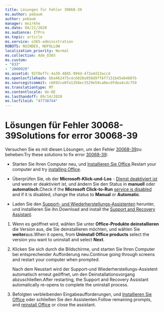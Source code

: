 ```yaml
---
title: Lösungen für Fehler 30068-39
ms.author: pebaum
author: pebaum
manager: mnirkhe
ms.date: 04/21/2020
ms.audience: ITPro
ms.topic: article
ms.service: o365-administration
ROBOTS: NOINDEX, NOFOLLOW
localization_priority: Normal
ms.collection: Adm_O365
ms.custom:
- "833"
- "2000020"
ms.assetid: 92f0ef7c-4a39-4885-994d-473a4d13accd
ms.openlocfilehash: bba462475c4c6020a956d9ff6f7151b45eb4607b
ms.sourcegitcommit: c6692ce0fa1358ec3529e59ca0ecdfdea4cdc759
ms.translationtype: MT
ms.contentlocale: de-DE
ms.lasthandoff: 09/14/2020
ms.locfileid: "47738744"
---
```

# <a name="solutions-for-error-30068-39"></a><span data-ttu-id="f052f-102">Lösungen für Fehler 30068-39</span><span class="sxs-lookup"><span data-stu-id="f052f-102">Solutions for error 30068-39</span></span>

<span data-ttu-id="f052f-103">Versuchen Sie es mit diesen Lösungen, um den Fehler [30068-39](https://support.office.com/article/963ca3e4-217a-4c16-9c02-ff946548357b?wt.mc_id=Alchemy_ClientDIA)zu beheben:</span><span class="sxs-lookup"><span data-stu-id="f052f-103">Try these solutions to fix error [30068-39](https://support.office.com/article/963ca3e4-217a-4c16-9c02-ff946548357b?wt.mc_id=Alchemy_ClientDIA):</span></span>
  
- <span data-ttu-id="f052f-104">Starten Sie Ihren Computer neu, und [Installieren Sie Office](https://portal.office.com/OLS/MySoftware.aspx).</span><span class="sxs-lookup"><span data-stu-id="f052f-104">Restart your computer and try [installing Office](https://portal.office.com/OLS/MySoftware.aspx).</span></span>

- <span data-ttu-id="f052f-105">Überprüfen Sie, ob der **Microsoft-Klick-und-Los** - [Dienst deaktiviert ist](https://support.office.com/article/963ca3e4-217a-4c16-9c02-ff946548357b?wt.mc_id=Alchemy_ClientDIA) und wenn er deaktiviert ist, und ändern Sie den Status in **manuell** oder **automatisch**.</span><span class="sxs-lookup"><span data-stu-id="f052f-105">Check if the **Microsoft Click-to-Run** [service is disabled](https://support.office.com/article/963ca3e4-217a-4c16-9c02-ff946548357b?wt.mc_id=Alchemy_ClientDIA) and if it is disabled, change the status to **Manual** or **Automatic**.</span></span>

- <span data-ttu-id="f052f-106">Laden Sie den [Support- und Wiederherstellungs-Assistenten](https://aka.ms/SARA-OfficeUninstall-Alchemy) herunter, und installieren Sie ihn.</span><span class="sxs-lookup"><span data-stu-id="f052f-106">Download and install the [Support and Recovery Assistant](https://aka.ms/SARA-OfficeUninstall-Alchemy).</span></span>

1. <span data-ttu-id="f052f-107">Wenn es geöffnet wird, wählen Sie unter **Office-Produkte deinstallieren** die Version aus, die Sie deinstallieren möchten, und wählen Sie **weiter**aus.</span><span class="sxs-lookup"><span data-stu-id="f052f-107">When it opens, from **Uninstall Office products** select the version you want to uninstall and select **Next**.</span></span>

2. <span data-ttu-id="f052f-108">Klicken Sie sich durch die Bildschirme, und starten Sie Ihren Computer bei entsprechender Aufforderung neu.</span><span class="sxs-lookup"><span data-stu-id="f052f-108">Continue going through screens and restart your computer when prompted.</span></span>

    <span data-ttu-id="f052f-109">Nach dem Neustart wird der Support-und Wiederherstellungs-Assistent automatisch erneut geöffnet, um den Deinstallationsvorgang abzuschließen.</span><span class="sxs-lookup"><span data-stu-id="f052f-109">After restarting, the Support and Recovery Assistant automatically re-opens to complete the uninstall process.</span></span>

3. <span data-ttu-id="f052f-110">Befolgten verbleibenden Eingabeaufforderungen, und [Installieren Sie Office](https://portal.office.com/OLS/MySoftware.aspx) oder schließen Sie den Assistenten.</span><span class="sxs-lookup"><span data-stu-id="f052f-110">Follow remaining prompts, and [reinstall Office](https://portal.office.com/OLS/MySoftware.aspx) or close the assistant.</span></span>
